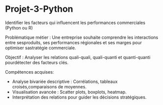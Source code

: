 # Projet-3-Python
Identifier les facteurs qui influencent les performances commerciales (Python ou R)


Problématique métier :
Une entreprise souhaite comprendre les interactions entre sesproduits, ses performances régionales et ses marges pour optimiser sastratégie commerciale.

Objectif : 
Analyser les relations quali-quali, quali-quanti et quanti-quanti pourdétecter des facteurs clés.

Compétences acquises: 
- Analyse bivariée descriptive : Corrélations, tableaux croisés,comparaisons de moyennes.
- Visualisation avancée : Scatter plots, boxplots, heatmap.
- Interprétation des relations pour guider les décisions stratégiques.
